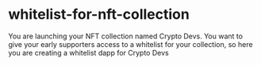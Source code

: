 # whitelist-for-nft-collection
You are launching your NFT collection named Crypto Devs. You want to give your early supporters access to a whitelist for your collection, so here you are creating a whitelist dapp for Crypto Devs
